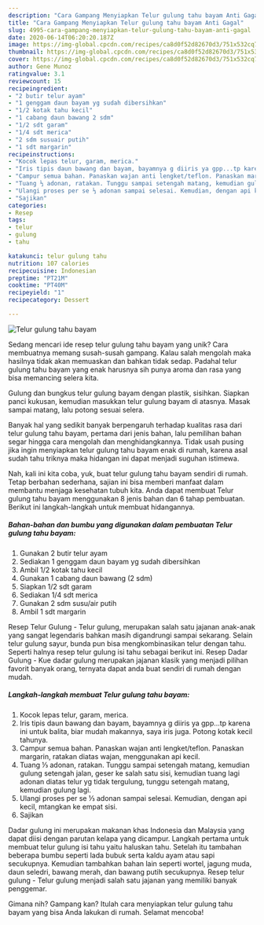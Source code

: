 ```yaml
---
description: "Cara Gampang Menyiapkan Telur gulung tahu bayam Anti Gagal"
title: "Cara Gampang Menyiapkan Telur gulung tahu bayam Anti Gagal"
slug: 4995-cara-gampang-menyiapkan-telur-gulung-tahu-bayam-anti-gagal
date: 2020-06-14T06:20:20.187Z
image: https://img-global.cpcdn.com/recipes/ca8d0f52d82670d3/751x532cq70/telur-gulung-tahu-bayam-foto-resep-utama.jpg
thumbnail: https://img-global.cpcdn.com/recipes/ca8d0f52d82670d3/751x532cq70/telur-gulung-tahu-bayam-foto-resep-utama.jpg
cover: https://img-global.cpcdn.com/recipes/ca8d0f52d82670d3/751x532cq70/telur-gulung-tahu-bayam-foto-resep-utama.jpg
author: Gene Munoz
ratingvalue: 3.1
reviewcount: 15
recipeingredient:
- "2 butir telur ayam"
- "1 genggam daun bayam yg sudah dibersihkan"
- "1/2 kotak tahu kecil"
- "1 cabang daun bawang 2 sdm"
- "1/2 sdt garam"
- "1/4 sdt merica"
- "2 sdm susuair putih"
- "1 sdt margarin"
recipeinstructions:
- "Kocok lepas telur, garam, merica."
- "Iris tipis daun bawang dan bayam, bayamnya g diiris ya gpp...tp karena ini untuk balita, biar mudah makannya, saya iris juga. Potong kotak kecil tahunya."
- "Campur semua bahan. Panaskan wajan anti lengket/teflon. Panaskan margarin, ratakan diatas wajan, menggunakan api kecil."
- "Tuang ⅓ adonan, ratakan. Tunggu sampai setengah matang, kemudian gulung setengah jalan, geser ke salah satu sisi, kemudian tuang lagi adonan diatas telur yg tidak tergulung, tunggu setengah matang, kemudian gulung lagi."
- "Ulangi proses per se ⅓ adonan sampai selesai. Kemudian, dengan api kecil, mtangkan ke empat sisi."
- "Sajikan"
categories:
- Resep
tags:
- telur
- gulung
- tahu

katakunci: telur gulung tahu 
nutrition: 107 calories
recipecuisine: Indonesian
preptime: "PT21M"
cooktime: "PT40M"
recipeyield: "1"
recipecategory: Dessert

---
```



![Telur gulung tahu bayam](https://img-global.cpcdn.com/recipes/ca8d0f52d82670d3/751x532cq70/telur-gulung-tahu-bayam-foto-resep-utama.jpg)

Sedang mencari ide resep telur gulung tahu bayam yang unik? Cara membuatnya memang susah-susah gampang. Kalau salah mengolah maka hasilnya tidak akan memuaskan dan bahkan tidak sedap. Padahal telur gulung tahu bayam yang enak harusnya sih punya aroma dan rasa yang bisa memancing selera kita.

Gulung dan bungkus telur gulung bayam dengan plastik, sisihkan. Siapkan panci kukusan, kemudian masukkan telur gulung bayam di atasnya. Masak sampai matang, lalu potong sesuai selera.

Banyak hal yang sedikit banyak berpengaruh terhadap kualitas rasa dari telur gulung tahu bayam, pertama dari jenis bahan, lalu pemilihan bahan segar hingga cara mengolah dan menghidangkannya. Tidak usah pusing jika ingin menyiapkan telur gulung tahu bayam enak di rumah, karena asal sudah tahu triknya maka hidangan ini dapat menjadi suguhan istimewa.


Nah, kali ini kita coba, yuk, buat telur gulung tahu bayam sendiri di rumah. Tetap berbahan sederhana, sajian ini bisa memberi manfaat dalam membantu menjaga kesehatan tubuh kita. Anda dapat membuat Telur gulung tahu bayam menggunakan 8 jenis bahan dan 6 tahap pembuatan. Berikut ini langkah-langkah untuk membuat hidangannya.

<!--inarticleads1-->

##### Bahan-bahan dan bumbu yang digunakan dalam pembuatan Telur gulung tahu bayam:

1. Gunakan 2 butir telur ayam
1. Sediakan 1 genggam daun bayam yg sudah dibersihkan
1. Ambil 1/2 kotak tahu kecil
1. Gunakan 1 cabang daun bawang (2 sdm)
1. Siapkan 1/2 sdt garam
1. Sediakan 1/4 sdt merica
1. Gunakan 2 sdm susu/air putih
1. Ambil 1 sdt margarin


Resep Telur Gulung - Telur gulung, merupakan salah satu jajanan anak-anak yang sangat legendaris bahkan masih digandrungi sampai sekarang. Selain telur gulung sayur, bunda pun bisa mengkombinasikan telur dengan tahu. Seperti halnya resep telur gulung isi tahu sebagai berikut ini. Resep Dadar Gulung - Kue dadar gulung merupakan jajanan klasik yang menjadi pilihan favorit banyak orang, ternyata dapat anda buat sendiri di rumah dengan mudah. 

<!--inarticleads2-->

##### Langkah-langkah membuat Telur gulung tahu bayam:

1. Kocok lepas telur, garam, merica.
1. Iris tipis daun bawang dan bayam, bayamnya g diiris ya gpp...tp karena ini untuk balita, biar mudah makannya, saya iris juga. Potong kotak kecil tahunya.
1. Campur semua bahan. Panaskan wajan anti lengket/teflon. Panaskan margarin, ratakan diatas wajan, menggunakan api kecil.
1. Tuang ⅓ adonan, ratakan. Tunggu sampai setengah matang, kemudian gulung setengah jalan, geser ke salah satu sisi, kemudian tuang lagi adonan diatas telur yg tidak tergulung, tunggu setengah matang, kemudian gulung lagi.
1. Ulangi proses per se ⅓ adonan sampai selesai. Kemudian, dengan api kecil, mtangkan ke empat sisi.
1. Sajikan


Dadar gulung ini merupakan makanan khas Indonesia dan Malaysia yang dapat diisi dengan parutan kelapa yang dicampur. Langkah pertama untuk membuat telur gulung isi tahu yaitu haluskan tahu. Setelah itu tambahan beberapa bumbu seperti lada bubuk serta kaldu ayam atau sapi secukupnya. Kemudian tambahkan bahan lain seperti wortel, jagung muda, daun seledri, bawang merah, dan bawang putih secukupnya. Resep telur gulung - Telur gulung menjadi salah satu jajanan yang memiliki banyak penggemar. 

Gimana nih? Gampang kan? Itulah cara menyiapkan telur gulung tahu bayam yang bisa Anda lakukan di rumah. Selamat mencoba!

